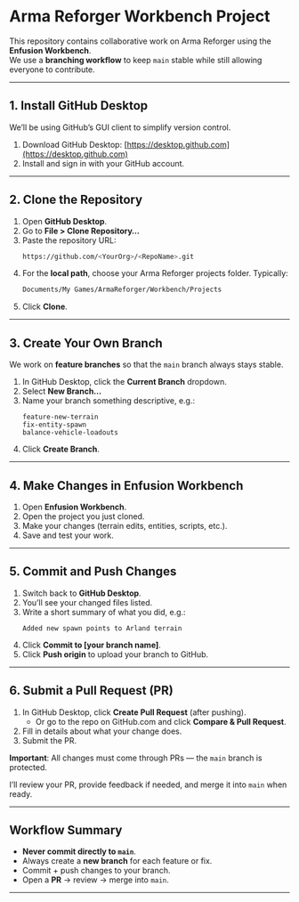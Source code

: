 # Arma Reforger Workbench Project

This repository contains collaborative work on Arma Reforger using the **Enfusion Workbench**.  
We use a **branching workflow** to keep `main` stable while still allowing everyone to contribute.  

---

## 1. Install GitHub Desktop
We’ll be using GitHub’s GUI client to simplify version control.

1. Download GitHub Desktop: [https://desktop.github.com](https://desktop.github.com)  
2. Install and sign in with your GitHub account.  

---

## 2. Clone the Repository
1. Open **GitHub Desktop**.  
2. Go to **File > Clone Repository…**  
3. Paste the repository URL:  
   ```bash
   https://github.com/<YourOrg>/<RepoName>.git
   ```
4. For the **local path**, choose your Arma Reforger projects folder. Typically:  
   ```bash
   Documents/My Games/ArmaReforger/Workbench/Projects
   ```
5. Click **Clone**.  

---

## 3. Create Your Own Branch
We work on **feature branches** so that the `main` branch always stays stable.

1. In GitHub Desktop, click the **Current Branch** dropdown.  
2. Select **New Branch…**  
3. Name your branch something descriptive, e.g.:  
   ```
   feature-new-terrain
   fix-entity-spawn
   balance-vehicle-loadouts
   ```
4. Click **Create Branch**.  

---

## 4. Make Changes in Enfusion Workbench
1. Open **Enfusion Workbench**.  
2. Open the project you just cloned.  
3. Make your changes (terrain edits, entities, scripts, etc.).  
4. Save and test your work.  

---

## 5. Commit and Push Changes
1. Switch back to **GitHub Desktop**.  
2. You’ll see your changed files listed.  
3. Write a short summary of what you did, e.g.:  
   ```
   Added new spawn points to Arland terrain
   ```
4. Click **Commit to [your branch name]**.  
5. Click **Push origin** to upload your branch to GitHub.  

---

## 6. Submit a Pull Request (PR)
1. In GitHub Desktop, click **Create Pull Request** (after pushing).  
   - Or go to the repo on GitHub.com and click **Compare & Pull Request**.  
2. Fill in details about what your change does.  
3. Submit the PR.  

**Important**: All changes must come through PRs — the `main` branch is protected.  

I’ll review your PR, provide feedback if needed, and merge it into `main` when ready.  

---

## Workflow Summary
- **Never commit directly to `main`**.  
- Always create a **new branch** for each feature or fix.  
- Commit + push changes to your branch.  
- Open a **PR** → review → merge into `main`.  

---

